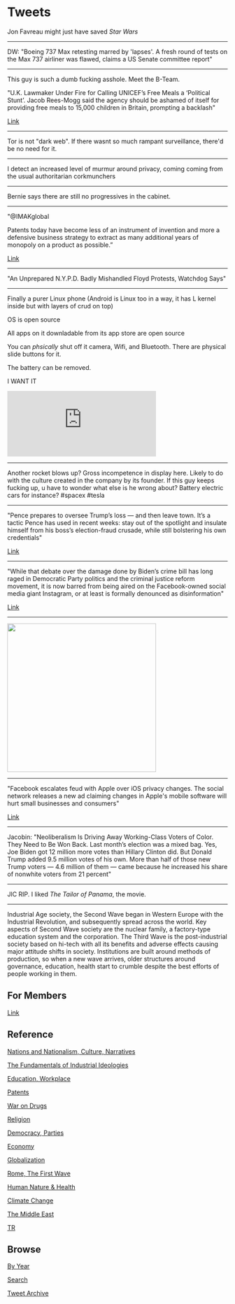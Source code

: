 # Tweets

Jon Favreau might just have saved *Star Wars*

---

DW: "Boeing 737 Max retesting marred by 'lapses'. A fresh round of
tests on the Max 737 airliner was flawed, claims a US Senate committee
report"

---

This guy is such a dumb fucking asshole. Meet the B-Team. 

"U.K. Lawmaker Under Fire for Calling UNICEF’s Free Meals a ‘Political
Stunt’. Jacob Rees-Mogg said the agency should be ashamed of itself
for providing free meals to 15,000 children in Britain, prompting a
backlash"

[Link](https://www.nytimes.com/2020/12/18/world/europe/uk-lawmaker-under-fire-for-calling-unicefs-free-meals-a-political-stunt.html)

---

Tor is not "dark web". If there wasnt so much rampant surveillance,
there'd be no need for it.

---

I detect an increased level of murmur around privacy, coming coming
from the usual authoritarian corkmunchers

---

Bernie says there are still no progressives in the cabinet.

---

"@IMAKglobal

Patents today have become less of an instrument of invention and more
a defensive business strategy to extract as many additional years of
monopoly on a product as possible.”

[Link](https://mobile.twitter.com/IMAKglobal/status/1339972217363427332)

---

"An Unprepared N.Y.P.D. Badly Mishandled Floyd Protests, Watchdog Says"

---

Finally a purer Linux phone (Android is Linux too in a way, it has L
kernel inside but with layers of crud on top)

OS is open source

All apps on it downladable from its app store are open source

You can *phsically* shut off it camera, Wifi, and Bluetooth. There are
physical slide buttons for it.

The battery can be removed.

I WANT IT

<iframe width="340" src="https://www.youtube.com/embed/YIdmGSpZL8k" frameborder="0" allow="accelerometer; autoplay; clipboard-write; encrypted-media; gyroscope; picture-in-picture" allowfullscreen></iframe>

---

Another rocket blows up? Gross incompetence in display here. Likely to
do with the culture created in the company by its founder. If this guy
keeps fucking up, u have to wonder what else is he wrong about?
Battery electric cars for instance? \#spacex \#tesla

---

"Pence prepares to oversee Trump’s loss — and then leave town. It’s a
tactic Pence has used in recent weeks: stay out of the spotlight and
insulate himself from his boss’s election-fraud crusade, while still
bolstering his own credentials"

[Link](https://www.politico.com/news/2020/12/17/pence-trump-election-loss-447326)

---

"While that debate over the damage done by Biden’s crime bill has long
raged in Democratic Party politics and the criminal justice reform
movement, it is now barred from being aired on the Facebook-owned
social media giant Instagram, or at least is formally denounced as
disinformation"

[Link](https://greenwald.substack.com/p/instagram-is-using-false-fact-checking)

---

<img width="340" src="https://pbs.twimg.com/media/EpgHkScWMAAyhqt?format=jpg&name=small"/>

---

"Facebook escalates feud with Apple over iOS privacy changes. The
social network releases a new ad claiming changes in Apple's mobile
software will hurt small businesses and consumers"

[Link](https://www.cnet.com/google-amp/news/facebook-escalates-feud-with-apple-over-ios-privacy-changes/)

---

Jacobin: "Neoliberalism Is Driving Away Working-Class Voters of
Color. They Need to Be Won Back. Last month’s election was a mixed
bag. Yes, Joe Biden got 12 million more votes than Hillary Clinton
did. But Donald Trump added 9.5 million votes of his own. More than
half of those new Trump voters — 4.6 million of them — came because he
increased his share of nonwhite voters from 21 percent"

---

JlC RIP. I liked *The Tailor of Panama*, the movie.

---

Industrial Age society, the Second Wave began in Western Europe with
the Industrial Revolution, and subsequently spread across the
world. Key aspects of Second Wave society are the nuclear family, a
factory-type education system and the corporation. The Third Wave is
the post-industrial society based on hi-tech with all its benefits and
adverse effects causing major attitude shifts in society. Institutions
are built around methods of production, so when a new wave arrives,
older structures around governance, education, health start to crumble
despite the best efforts of people working in them.

## For Members

[Link](https://thirdwave-members.herokuapp.com)

## Reference

[Nations and Nationalism, Culture, Narratives](/2013/02/nations-and-nationalism.md)

[The Fundamentals of Industrial Ideologies](/2011/04/fundamentals-of-industrial-ideologies.md)

[Education, Workplace](2017/09/education-workplace.md)

[Patents](/2018/09/patents.md)

[War on Drugs](/2019/11/war-on-drugs.md)

[Religion](/2015/04/god-religion.md)

[Democracy, Parties](/2016/11/democracy.md)

[Economy](/2018/05/economy.md)

[Globalization](/2018/09/globalization.md)

[Rome, The First Wave](/2017/12/rome.md)

[Human Nature & Health](/2020/07/human-nature.md)

[Climate Change](/2018/12/climate.md)

[The Middle East](/2019/07/middleeast.md)

[TR](../tr)

## Browse

[By Year](years.md)

[Search](search.html)

[Tweet Archive](/tweets/README.md)


